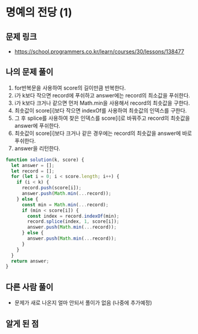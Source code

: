 # 명예의 전당 (1)

## 문제 링크

- https://school.programmers.co.kr/learn/courses/30/lessons/138477

## 나의 문제 풀이

1. for반복문을 사용하여 score의 길이만큼 반복한다.
2. i가 k보다 작으면 record에 푸쉬하고 answer에는 record의 최소값을 푸쉬한다.
3. i가 k보다 크거나 같으면 먼저 Math.min을 사용해서 record의 최솟값을 구한다.
4. 최솟값이 score[i]보다 작으면 indexOf를 사용하여 최솟값의 인덱스를 구한다.
5. 그 후 splice를 사용하여 찾은 인덱스를 score[i]로 바꿔주고 record의 최솟값을 answer에 푸쉬한다.
6. 최솟값이 score[i]보다 크거나 같은 경우에는 record의 최솟값을 answer에 바로 푸쉬한다.
7. answer을 리턴한다.

```js
function solution(k, score) {
  let answer = [];
  let record = [];
  for (let i = 0; i < score.length; i++) {
    if (i < k) {
      record.push(score[i]);
      answer.push(Math.min(...record));
    } else {
      const min = Math.min(...record);
      if (min < score[i]) {
        const index = record.indexOf(min);
        record.splice(index, 1, score[i]);
        answer.push(Math.min(...record));
      } else {
        answer.push(Math.min(...record));
      }
    }
  }
  return answer;
}
```

## 다른 사람 풀이

- 문제가 새로 나온지 얼마 안되서 풀이가 없음 (나중에 추가예정)

## 알게 된 점
